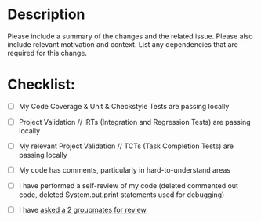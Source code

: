 # Description

Please include a summary of the changes and the related issue. 
Please also include relevant motivation and context. List any dependencies that are required for this change.

# Checklist:

- [ ] My Code Coverage & Unit & Checkstyle Tests are passing locally
- [ ] Project Validation // IRTs (Integration and Regression Tests) are passing locally
- [ ] My relevant Project Validation // TCTs (Task Completion Tests) are passing locally
- [ ] My code has comments, particularly in hard-to-understand areas
- [ ] I have performed a self-review of my code (deleted commented out code, deleted System.out.print statements used for debugging)
- [ ] I have [asked a 2 groupmates for review](https://docs.github.com/en/pull-requests/collaborating-with-pull-requests/proposing-changes-to-your-work-with-pull-requests/requesting-a-pull-request-review)

